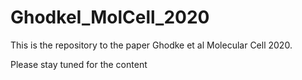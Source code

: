# GhodkeI_MolCell_2020
This is the repository to the paper Ghodke et al Molecular Cell 2020.

Please stay tuned for the content
